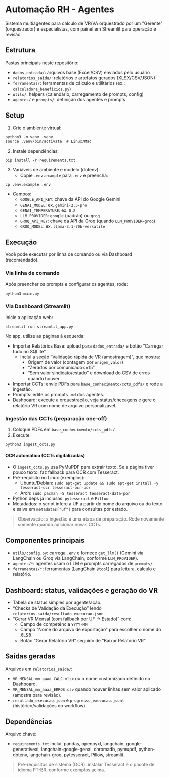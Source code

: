 # Automação RH - Agentes

Sistema multiagentes para cálculo de VR/VA orquestrado por um "Gerente" (orquestrador) e especialistas, com painel em Streamlit para operação e revisão.

## Estrutura
Pastas principais neste repositório:
- `dados_entrada/`: arquivos base (Excel/CSV) enviados pelo usuário
- `relatorios_saida/`: relatórios e artefatos gerados (XLSX/CSV/JSON)
- `ferramentas/`: ferramentas de cálculo e utilitários (ex.: `calculadora_beneficios.py`)
- `utils/`: helpers (calendário, carregamento de prompts, config)
- `agentes/` e `prompts/`: definição dos agentes e prompts

## Setup
1) Crie o ambiente virtual:
```
python3 -m venv .venv
source .venv/bin/activate  # Linux/Mac
```
2) Instale dependências:
```
pip install -r requirements.txt
```
3) Variáveis de ambiente e modelo (dotenv):
   - Copie `.env.example` para `.env` e preencha:
```
cp .env.example .env
```
   - Campos:
     - `GOOGLE_API_KEY`: chave da API do Google Gemini
     - `GENAI_MODEL`: ex. `gemini-2.5-pro`
     - `GENAI_TEMPERATURE`: ex. `0.2`
     - `LLM_PROVIDER`: `google` (padrão) ou `groq`
     - `GROQ_API_KEY`: chave da API da Groq (quando `LLM_PROVIDER=groq`)
     - `GROQ_MODEL`: ex. `llama-3.1-70b-versatile`

## Execução
Você pode executar por linha de comando ou via Dashboard (recomendado).

### Via linha de comando
Após preencher os prompts e configurar os agentes, rode:
```
python3 main.py
```

### Via Dashboard (Streamlit)
Inicie a aplicação web:
```
streamlit run streamlit_app.py
```
No app, utilize as páginas à esquerda:
- Importar Relatórios Base: upload para `dados_entrada/` e botão “Carregar tudo no SQLite”.
  - Inclui a seção “Validação rápida de VR (amostragem)”, que mostra:
    - Origem de valor (contagem por `origem_valor`)
    - “Zerados por comunicado<=15”
    - “Sem valor sindicato/estado” e download do CSV de erros quando houver
- Importar CCTs: envie PDFs para `base_conhecimento/ccts_pdfs/` e rode a ingestão.
- Prompts: edite os prompts `.md` dos agentes.
- Dashboard: execute a orquestração, veja status/checagens e gere o relatório VR com nome de arquivo personalizável.

### Ingestão das CCTs (preparação one-off)
1) Coloque PDFs em `base_conhecimento/ccts_pdfs/`
2) Execute:
```
python3 ingest_ccts.py
```

#### OCR automático (CCTs digitalizadas)
- O `ingest_ccts.py` usa PyMuPDF para extrair texto. Se a página tiver pouco texto, faz fallback para OCR com Tesseract.
- Pré-requisito no Linux (exemplos):
  - Ubuntu/Debian: `sudo apt-get update && sudo apt-get install -y tesseract-ocr tesseract-ocr-por`
  - Arch: `sudo pacman -S tesseract tesseract-data-por`
- Python deps já inclusas: `pytesseract` e `Pillow`.
- Metadados: o script infere a UF a partir do nome do arquivo ou do texto e salva em `metadatas["uf"]` para consultas por estado.

> Observação: a ingestão é uma etapa de preparação. Rode novamente somente quando adicionar novas CCTs.

## Componentes principais
- `utils/config.py`: carrega `.env` e fornece `get_llm()` (Gemini via LangChain ou Groq via LangChain, conforme `LLM_PROVIDER`).
- `agentes/*`: agentes usam o LLM e prompts carregados de `prompts/`.
- `ferramentas/*`: ferramentas (LangChain `@tool`) para leitura, cálculo e relatório.

## Dashboard: status, validações e geração do VR
- Tabela de status simples por agente/ação.
- “Checks de Validação da Execução” lendo `relatorios_saida/resultado_execucao.json`.
- “Gerar VR Mensal (com fallback por UF → Estado)” com:
  - Campo de competência `YYYY-MM`
  - Campo “Nome do arquivo de exportação” para escolher o nome do XLSX
  - Botão “Gerar Relatório VR” seguido de “Baixar Relatório VR”

## Saídas geradas
Arquivos em `relatorios_saida/`:
- `VR_MENSAL_mm_aaaa_CALC.xlsx` ou o nome customizado definido no Dashboard.
- `VR_MENSAL_mm_aaaa_ERROS.csv` quando houver linhas sem valor aplicado (amostra para revisão).
- `resultado_execucao.json` e `progresso_execucao.jsonl` (histórico/validações do workflow).

## Dependências
Arquivo chave:
- `requirements.txt` inclui: pandas, openpyxl, langchain, google-generativeai, langchain-google-genai, chromadb, pymupdf, python-dotenv, langchain-groq, pytesseract, Pillow, streamlit.

> Pré-requisitos de sistema (OCR): instalar Tesseract e o pacote de idioma PT-BR, conforme exemplos acima.
